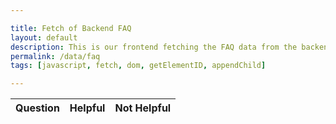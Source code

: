 ```yaml
---

title: Fetch of Backend FAQ
layout: default
description: This is our frontend fetching the FAQ data from the backend.  This allows viewers to react to the question (helpful or not).
permalink: /data/faq
tags: [javascript, fetch, dom, getElementID, appendChild]

---
```



<!-- HTML table fragment for page -->
<table>
  <thead>
  <tr>
    <th>Question</th>
    <th>Helpful</th>
    <th>Not Helpful</th>
  </tr>
  </thead>
  <tbody id="result">
    <!-- javascript generated data -->
  </tbody>
</table>

<!-- Script is layed out in a sequence (without a function) and will execute when page is loaded -->
<script>

  // prepare HTML defined "result" container for new output
  const resultContainer = document.getElementById("result");

  // keys for joke reactions
  const YES = "Helpful";
  const NO = "Not Helpful";

  // prepare fetch urls
  const url = "https://friendship.nighthawkcodingteams.cf/api/faq";
  const helpful_url = url + "/helpful/";  // helpful reaction
  const bad_url = url + "/bad/";  // not helpful reaction

  // prepare fetch GET options
  const options = {
    method: 'GET', // *GET, POST, PUT, DELETE, etc.
    mode: 'cors', // no-cors, *cors, same-origin
    cache: 'default', // *default, no-cache, reload, force-cache, only-if-cached
    credentials: 'omit', // include, *same-origin, omit
    headers: {
      'Content-Type': 'application/json'
      // 'Content-Type': 'application/x-www-form-urlencoded',
    },
  };
  // prepare fetch PUT options, clones with JS Spread Operator (...)
  const put_options = {...options, method: 'PUT'}; // clones and replaces method

  // fetch the API
  fetch(url, options)
    // response is a RESTful "promise" on any successful fetch
    .then(response => {
      // check for response errors
      if (response.status !== 200) {
          error('GET API response failure: ' + response.status);
          return;
      }
      // valid response will have JSON data
      response.json().then(data => {
          console.log(data);
          for (const row of data) {
            // make "tr element" for each "row of data"
            const tr = document.createElement("tr");
            
            // td for question cell
            const question = document.createElement("td");
              question.innerHTML = row.id + ". " + row.question;  // add fetched data to innerHTML

            // td for helpful cell with onclick actions
            const helpful = document.createElement("td");
              const helpful_but = document.createElement('button');
              helpful_but.id = YES+row.id   // establishes a YES JS id for cell
              helpful_but.innerHTML = row.helpful;  // add fetched "helpful count" to innerHTML
              helpful_but.onclick = function () {
                // onclick function call with "helpful parameters"
                reaction(YES, like_url+row.id, helpful_but.id);  
              };
              helpful.appendChild(helpful_but);  // add "helpful button" to helpful cell

            // td for unhelpful cell with onclick actions
            const unhelpful = document.createElement("td");
              const unhelpful_but = document.createElement('button');
              unhelpful_but.id = NO+row.id  // establishes a NO JS id for cell
              unhelpful_but.innerHTML = row.unhelpful;  // add fetched "unhelpful count" to innerHTML
              unhelpful_but.onclick = function () {
                // onclick function call with "unhelpful parameters"
                reaction(NO, bad_url+row.id, unhelpful_but.id);  
              };
              unhelpful.appendChild(unhelpful_but);  // add "unhelpful button" to boohoo cell
             
            // this builds ALL td's (cells) into tr (row) element
            tr.appendChild(Question);
            tr.appendChild(helpful);
            tr.appendChild(unhelpful);

            // this adds all the tr (row) work above to the HTML "result" container
            resultContainer.appendChild(tr);
          }
      })
  })
  // catch fetch errors (ie Nginx ACCESS to server blocked)
  .catch(err => {
    error(err + " " + url);
  });

  // Reaction function to helpful or unhelpful user actions
  function reaction(type, put_url, elemID) {

    // fetch the API
    fetch(put_url, put_options)
    // response is a RESTful "promise" on any successful fetch
    .then(response => {
      // check for response errors
      if (response.status !== 200) {
          error("PUT API response failure: " + response.status)
          return;  // api failure
      }
      // valid response will have JSON data
      response.json().then(data => {
          console.log(data);
          // Helpful or Unhelpful responses updated/incremented
          if (type === YES) // helpful data element
            document.getElementById(elemID).innerHTML = data.helpful;  // fetched helpful data assigned to helpful Document Object Model (DOM)
          else if (type === NO) // unhelpful data element
            document.getElementById(elemID).innerHTML = data.unhelpful;  // fetched unhelpful data assigned to unhelpful Document Object Model (DOM)
          else
            error("unknown type: " + type);  // should not occur
      })
    })
    // catch fetch errors (ie Nginx ACCESS to server blocked)
    .catch(err => {
      error(err + " " + put_url);
    });
    
  }

  // Something went wrong with actions or responses
  function error(err) {
    // log as Error in console
    console.error(err);
    // append error to resultContainer
    const tr = document.createElement("tr");
    const td = document.createElement("td");
    td.innerHTML = err;
    tr.appendChild(td);
    resultContainer.appendChild(tr);
  }

</script>
